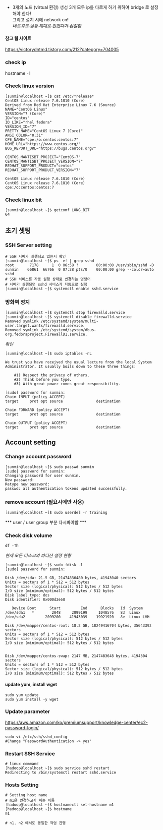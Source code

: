 

* 3개의 노드 (virtual 환경) 생성
3개 모두 ip를 다르게 하기 위하여 bridge 로 설정해야 한다!  
그리고 설치 시에 network on!  
~~*네트워크 설정 제대로 안했다가 삽질함*~~


#### 참고 웹 사이트  
https://victorydntmd.tistory.com/212?category=704005

### check ip 
hostname -I

### Check linux version
~~~ 
[sunmin@localhost ~]$ cat /etc/*release*
CentOS Linux release 7.6.1810 (Core) 
Derived from Red Hat Enterprise Linux 7.6 (Source)
NAME="CentOS Linux"
VERSION="7 (Core)"
ID="centos"
ID_LIKE="rhel fedora"
VERSION_ID="7"
PRETTY_NAME="CentOS Linux 7 (Core)"
ANSI_COLOR="0;31"
CPE_NAME="cpe:/o:centos:centos:7"
HOME_URL="https://www.centos.org/"
BUG_REPORT_URL="https://bugs.centos.org/"

CENTOS_MANTISBT_PROJECT="CentOS-7"
CENTOS_MANTISBT_PROJECT_VERSION="7"
REDHAT_SUPPORT_PRODUCT="centos"
REDHAT_SUPPORT_PRODUCT_VERSION="7"

CentOS Linux release 7.6.1810 (Core) 
CentOS Linux release 7.6.1810 (Core) 
cpe:/o:centos:centos:7
~~~

### Check linux bit
~~~
[sunmin@localhost ~]$ getconf LONG_BIT
64
~~~

## 초기 셋팅
### SSH Server setting
~~~
# SSH 서버가 실행되고 있는지 확인
[sunmin@localhost ~]$ ps -ef | grep sshd
root       7178      1  0 06:58 ?        00:00:00 /usr/sbin/sshd -D
sunmin    66861  66766  0 07:28 pts/0    00:00:00 grep --color=auto sshd
# SSH 서비스를 자동 실행 상태로 변경하는 명령어
# 서버가 실행되면 sshd 서비스가 자동으로 실행
[sunmin@localhost ~]$ systemctl enable sshd.service
~~~

### 방화벽 정지
~~~
[sunmin@localhost ~]$ systemctl stop firewalld.service
[sunmin@localhost ~]$ systemctl disable firewalld.service
Removed symlink /etc/systemd/system/multi-user.target.wants/firewalld.service.
Removed symlink /etc/systemd/system/dbus-org.fedoraproject.FirewallD1.service.
~~~
*확인*
~~~
[sunmin@localhost ~]$ sudo iptables -nL

We trust you have received the usual lecture from the local System
Administrator. It usually boils down to these three things:

    #1) Respect the privacy of others.
    #2) Think before you type.
    #3) With great power comes great responsibility.

[sudo] password for sunmin: 
Chain INPUT (policy ACCEPT)
target     prot opt source               destination         

Chain FORWARD (policy ACCEPT)
target     prot opt source               destination         

Chain OUTPUT (policy ACCEPT)
target     prot opt source               destination    
~~~

## Account setting

### Change account password
~~~
[sunmin@localhost ~]$ sudo passwd sunmin
[sudo] password for sunmin: 
Changing password for user sunmin.
New password: 
Retype new password: 
passwd: all authentication tokens updated successfully.
~~~

### remove account (필요시에만 사용)
~~~
[sunmin@localhost ~]$ sudo userdel -r training
~~~
*** user / user group 부분 다시봐야함 ***


### Check disk volume
~~~
df -Th
~~~

*현재 모든 디스크의 파티션 설정 현황*
~~~
[sunmin@localhost ~]$ sudo fdisk -l
[sudo] password for sunmin: 

Disk /dev/sda: 21.5 GB, 21474836480 bytes, 41943040 sectors
Units = sectors of 1 * 512 = 512 bytes
Sector size (logical/physical): 512 bytes / 512 bytes
I/O size (minimum/optimal): 512 bytes / 512 bytes
Disk label type: dos
Disk identifier: 0x000d2e68

   Device Boot      Start         End      Blocks   Id  System
/dev/sda1   *        2048     2099199     1048576   83  Linux
/dev/sda2         2099200    41943039    19921920   8e  Linux LVM

Disk /dev/mapper/centos-root: 18.2 GB, 18249416704 bytes, 35643392 sectors
Units = sectors of 1 * 512 = 512 bytes
Sector size (logical/physical): 512 bytes / 512 bytes
I/O size (minimum/optimal): 512 bytes / 512 bytes


Disk /dev/mapper/centos-swap: 2147 MB, 2147483648 bytes, 4194304 sectors
Units = sectors of 1 * 512 = 512 bytes
Sector size (logical/physical): 512 bytes / 512 bytes
I/O size (minimum/optimal): 512 bytes / 512 bytes
~~~

#### update yum, install wget
~~~
sudo yum update
sudo yum install -y wget
~~~


### Update parameter
https://aws.amazon.com/ko/premiumsupport/knowledge-center/ec2-password-login/
~~~
sudo vi /etc/ssh/sshd_config
#Change "PasswordAuthentication -> yes"
~~~

### Restart SSH Service
~~~
# linux command
[hadoop@localhost ~]$ sudo service sshd restart
Redirecting to /bin/systemctl restart sshd.service
~~~


### Hosts Setting
~~~
# Setting host name
# m1은 변경하고자 하는 이름
[hadoop@localhost ~]$ hostnamectl set-hostname m1
[hadoop@localhost ~]$ hostname
m1

# n1, n2 에서도 동일한 작업 진행
~~~

